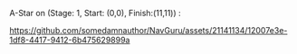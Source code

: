 A-Star on (Stage: 1, Start: (0,0), Finish:(11,11)) :
  



https://github.com/somedamnauthor/NavGuru/assets/21141134/12007e3e-1df8-4417-9412-6b475629899a

